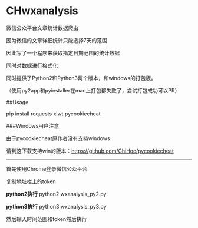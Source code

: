 # CHwxanalysis

微信公众平台文章统计数据爬虫  

因为微信的文章详细统计只能选择7天的范围  

因此写了一个程序来获取指定日期范围的统计数据  

同时对数据进行格式化  

同时提供了Python2和Python3两个版本，和windows的打包版。  

（使用py2app和pyinstaller在mac上打包都失败了，尝试打包成功可以PR）  

##Usage  

pip install requests xlwt pycookiecheat

###Windows用户注意  

由于pycookiecheat原作者没有支持windows  

请到这下载支持win的版本：https://github.com/ChiHoc/pycookiecheat  

---

首先使用Chrome登录微信公众平台  

复制地址栏上的token  

**python2执行**
python2 wxanalysis_py2.py  

**python3执行**
python3 wxanalysis_py3.py

然后输入时间范围和token然后执行

